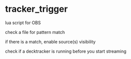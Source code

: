 # tracker_trigger
lua script for OBS

check a file for pattern match

if there is a match, enable source(s) visibility

check if a decktracker is running before you start streaming
